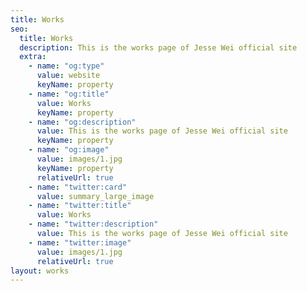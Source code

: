 ```yaml
---
title: Works
seo:
  title: Works
  description: This is the works page of Jesse Wei official site
  extra:
    - name: "og:type"
      value: website
      keyName: property
    - name: "og:title"
      value: Works
      keyName: property
    - name: "og:description"
      value: This is the works page of Jesse Wei official site
      keyName: property
    - name: "og:image"
      value: images/1.jpg
      keyName: property
      relativeUrl: true
    - name: "twitter:card"
      value: summary_large_image
    - name: "twitter:title"
      value: Works
    - name: "twitter:description"
      value: This is the works page of Jesse Wei official site
    - name: "twitter:image"
      value: images/1.jpg
      relativeUrl: true
layout: works
---
```

